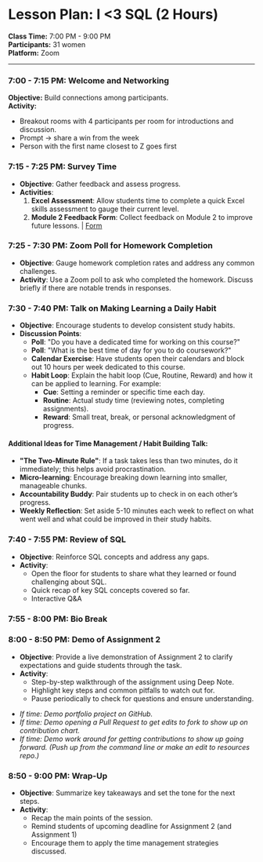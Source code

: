# **Lesson Plan: I <3 SQL (2 Hours)**

**Class Time:** 7:00 PM - 9:00 PM  
**Participants:** 31 women  
**Platform:** Zoom

---

### 7:00 - 7:15 PM: Welcome and Networking
**Objective:** Build connections among participants.  
**Activity:**  
- Breakout rooms with 4 participants per room for introductions and discussion.
- Prompt -> share a win from the week 
- Person with the first name closest to Z goes first

### 7:15 - 7:25 PM: Survey Time
- **Objective**: Gather feedback and assess progress.
- **Activities**:
  1. **Excel Assessment**: Allow students time to complete a quick Excel skills assessment to gauge their current level.
  2. **Module 2 Feedback Form**: Collect feedback on Module 2 to improve future lessons. | [Form](https://docs.google.com/forms/d/e/1FAIpQLScCALmGvh01GRPLIF-esq6dbL7rMAFzlwK6Zjv1suw98UWHuQ/viewform)

### 7:25 - 7:30 PM: Zoom Poll for Homework Completion
- **Objective**: Gauge homework completion rates and address any common challenges. 
- **Activity**: Use a Zoom poll to ask who completed the homework. Discuss briefly if there are notable trends in responses.

### 7:30 - 7:40 PM: Talk on Making Learning a Daily Habit
- **Objective**: Encourage students to develop consistent study habits.
- **Discussion Points**:
  - **Poll**: "Do you have a dedicated time for working on this course?"
  - **Poll**: "What is the best time of day for you to do coursework?"
  - **Calendar Exercise**: Have students open their calendars and block out 10 hours per week dedicated to this course.
  - **Habit Loop**: Explain the habit loop (Cue, Routine, Reward) and how it can be applied to learning. For example:
    - **Cue**: Setting a reminder or specific time each day.
    - **Routine**: Actual study time (reviewing notes, completing assignments).
    - **Reward**: Small treat, break, or personal acknowledgment of progress.

#### Additional Ideas for Time Management / Habit Building Talk:
- **"The Two-Minute Rule"**: If a task takes less than two minutes, do it immediately; this helps avoid procrastination.
- **Micro-learning**: Encourage breaking down learning into smaller, manageable chunks.
- **Accountability Buddy**: Pair students up to check in on each other’s progress.
- **Weekly Reflection**: Set aside 5-10 minutes each week to reflect on what went well and what could be improved in their study habits.

### 7:40 - 7:55 PM: Review of SQL
- **Objective**: Reinforce SQL concepts and address any gaps.
- **Activity**:
  - Open the floor for students to share what they learned or found challenging about SQL.
  - Quick recap of key SQL concepts covered so far.
  - Interactive Q&A 

### 7:55 - 8:00 PM: Bio Break

### 8:00 - 8:50 PM: Demo of Assignment 2
- **Objective**: Provide a live demonstration of Assignment 2 to clarify expectations and guide students through the task.
- **Activity**:
  - Step-by-step walkthrough of the assignment using Deep Note.
  - Highlight key steps and common pitfalls to watch out for.
  - Pause periodically to check for questions and ensure understanding.
 
* _If time: Demo portfolio project on GitHub._
* _If time: Demo opening a Pull Request to get edits to fork to show up on contribution chart._
* _If time: Demo work around for getting contributions to show up going forward. (Push up from the command line or make an edit to resources repo.)_ 

### 8:50 - 9:00 PM: Wrap-Up
- **Objective**: Summarize key takeaways and set the tone for the next steps.
- **Activity**:
  - Recap the main points of the session.
  - Remind students of upcoming deadline for Assignment 2 (and Assignment 1) 
  - Encourage them to apply the time management strategies discussed.
